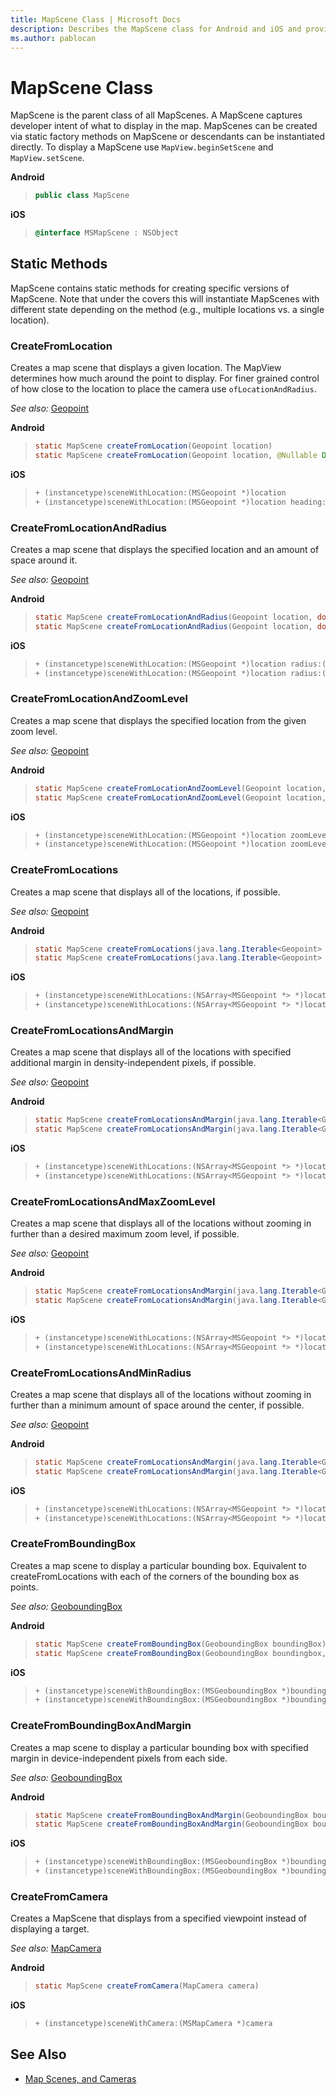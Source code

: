 ```yaml
---
title: MapScene Class | Microsoft Docs
description: Describes the MapScene class for Android and iOS and provide the class's static methods and additional references.
ms.author: pablocan
---
```


# MapScene Class

MapScene is the parent class of all MapScenes. A MapScene captures developer intent of what to display in the map.
MapScenes can be created via static factory methods on MapScene or descendants can be instantiated directly. To display a MapScene use `MapView.beginSetScene` and `MapView.setScene`.

**Android**

>```java
> public class MapScene
>```

**iOS**

>```objectivec
> @interface MSMapScene : NSObject
>```

## Static Methods

MapScene contains static methods for creating specific versions of MapScene.  Note that under the covers this will instantiate MapScenes with different state depending on the method (e.g., multiple locations vs. a single location).

### CreateFromLocation

Creates a map scene that displays a given location. The MapView determines how much around the point to display. For finer grained control of how close to the location to place the camera use `ofLocationAndRadius`.

_See also:_ [Geopoint](Geopoint-class.md)

**Android**

>```java
> static MapScene createFromLocation(Geopoint location)
> static MapScene createFromLocation(Geopoint location, @Nullable Double headingInDegrees, @Nullable Double pitchInDegrees)>
>```

**iOS**

>```objectivec
> + (instancetype)sceneWithLocation:(MSGeopoint *)location
> + (instancetype)sceneWithLocation:(MSGeopoint *)location heading:(CLLocationDirection)heading pitch:(double)pitch
>```

### CreateFromLocationAndRadius

Creates a map scene that displays the specified location and an amount of space around it.

_See also:_ [Geopoint](Geopoint-class.md)

**Android**

>```java
> static MapScene createFromLocationAndRadius(Geopoint location, double radiusInMeters) 
> static MapScene createFromLocationAndRadius(Geopoint location, double radiusInMeters, @Nullable Double headingInDegrees, @Nullable Double pitchInDegrees)
>```

**iOS**

>```objectivec
> + (instancetype)sceneWithLocation:(MSGeopoint *)location radius:(CLLocationDistance)radius
> + (instancetype)sceneWithLocation:(MSGeopoint *)location radius:(CLLocationDistance)radius heading:(CLLocationDirection)heading pitch:(double)pitch
>```

### CreateFromLocationAndZoomLevel

Creates a map scene that displays the specified location from the given zoom level.

_See also:_ [Geopoint](Geopoint-class.md)

**Android**

>```java
> static MapScene createFromLocationAndZoomLevel(Geopoint location, double zoomLevel) 
> static MapScene createFromLocationAndZoomLevel(Geopoint location, double zoomLevel, @Nullable Double headingInDegrees, @Nullable Double pitchInDegrees)
>```

**iOS**

>```objectivec
> + (instancetype)sceneWithLocation:(MSGeopoint *)location zoomLevel:(double)zoomLevel
> + (instancetype)sceneWithLocation:(MSGeopoint *)location zoomLevel:(double)zoomLevel heading:(CLLocationDirection)heading pitch:(double)pitch
>```

### CreateFromLocations

Creates a map scene that displays all of the locations, if possible.

_See also:_ [Geopoint](Geopoint-class.md)

**Android**

>```java
> static MapScene createFromLocations(java.lang.Iterable<Geopoint> locations)
> static MapScene createFromLocations(java.lang.Iterable<Geopoint> locations, @Nullable Double headingInDegrees, @Nullable Double pitchInDegrees)
>```

**iOS**

>```objectivec
> + (instancetype)sceneWithLocations:(NSArray<MSGeopoint *> *)locations
> + (instancetype)sceneWithLocations:(NSArray<MSGeopoint *> *)locations heading:(CLLocationDirection)heading pitch:(double)pitch
>```

### CreateFromLocationsAndMargin

Creates a map scene that displays all of the locations with specified additional margin in density-independent pixels, if possible.

_See also:_ [Geopoint](Geopoint-class.md)

**Android**

>```java
> static MapScene createFromLocationsAndMargin(java.lang.Iterable<Geopoint> locations, double marginInDeviceIndependentPixels)
> static MapScene createFromLocationsAndMargin(java.lang.Iterable<Geopoint> locations, double marginInDeviceIndependentPixels, @Nullable Double headingInDegrees, @Nullable Double pitchInDegrees)
>```

**iOS**

>```objectivec
> + (instancetype)sceneWithLocations:(NSArray<MSGeopoint *> *)locations margin:(double)margin
> + (instancetype)sceneWithLocations:(NSArray<MSGeopoint *> *)locations margin:(double)margin heading:(CLLocationDirection)heading pitch:(double)pitch
>```

### CreateFromLocationsAndMaxZoomLevel

Creates a map scene that displays all of the locations without zooming in further than a desired maximum zoom level, if possible.

_See also:_ [Geopoint](Geopoint-class.md)

**Android**

>```java
> static MapScene createFromLocationsAndMargin(java.lang.Iterable<Geopoint> locations, double maxZoomLevel)
> static MapScene createFromLocationsAndMargin(java.lang.Iterable<Geopoint> locations, double maxZoomLevel, @Nullable Double headingInDegrees, @Nullable Double pitchInDegrees)
>```

**iOS**

>```objectivec
> + (instancetype)sceneWithLocations:(NSArray<MSGeopoint *> *)locations maxZoomLevel:(double)maxZoomLevel
> + (instancetype)sceneWithLocations:(NSArray<MSGeopoint *> *)locations maxZoomLevel:(double)maxZoomLevel heading:(CLLocationDirection)heading pitch:(double)pitch
>```

### CreateFromLocationsAndMinRadius

Creates a map scene that displays all of the locations without zooming in further than a minimum amount of space around the center, if possible.

_See also:_ [Geopoint](Geopoint-class.md)

**Android**

>```java
> static MapScene createFromLocationsAndMargin(java.lang.Iterable<Geopoint> locations, double minRadiusInMeters)
> static MapScene createFromLocationsAndMargin(java.lang.Iterable<Geopoint> locations, double minRadiusInMeters, @Nullable Double headingInDegrees, @Nullable Double pitchInDegrees)
>```

**iOS**

>```objectivec
> + (instancetype)sceneWithLocations:(NSArray<MSGeopoint *> *)locations minRadius:(double)minRadius
> + (instancetype)sceneWithLocations:(NSArray<MSGeopoint *> *)locations minRadius:(double)minRadius heading:(CLLocationDirection)heading pitch:(double)pitch
>```

### CreateFromBoundingBox

Creates a map scene to display a particular bounding box. Equivalent to createFromLocations with each of the corners of the bounding box as points.

_See also:_ [GeoboundingBox](GeoboundingBox-class.md)

**Android**

>```java
> static MapScene createFromBoundingBox(GeoboundingBox boundingBox)
> static MapScene createFromBoundingBox(GeoboundingBox boundingbox, @Nullable Double headingInDegrees, @Nullable Double pitchInDegrees)
>```

**iOS**

>```objectivec
> + (instancetype)sceneWithBoundingBox:(MSGeoboundingBox *)boundingBox
> + (instancetype)sceneWithBoundingBox:(MSGeoboundingBox *)boundingBox heading:(CLLocationDirection)heading pitch:(double)pitch;
>```

### CreateFromBoundingBoxAndMargin

Creates a map scene to display a particular bounding box with specified margin in device-independent pixels from each side.

_See also:_ [GeoboundingBox](GeoboundingBox-class.md)

**Android**

>```java
> static MapScene createFromBoundingBoxAndMargin(GeoboundingBox boundingBox, double leftMarginInDeviceIndependentPixels, double topMarginInDeviceIndependentPixels, double rightMarginInDeviceIndependentPixels, double bottomMarginInDeviceIndependentPixels)
> static MapScene createFromBoundingBoxAndMargin(GeoboundingBox boundingbox, double leftMarginInDeviceIndependentPixels, double topMarginInDeviceIndependentPixels, double rightMarginInDeviceIndependentPixels, double bottomMarginInDeviceIndependentPixels, @Nullable Double headingInDegrees, @Nullable Double pitchInDegrees)
>```

**iOS**

>```objectivec
> + (instancetype)sceneWithBoundingBox:(MSGeoboundingBox *)boundingBox leftMargin:(double)leftMargin topMargin:(double)topMargin rightMargin:(double)rightMargin bottomMargin:(double)bottomMargin
> + (instancetype)sceneWithBoundingBox:(MSGeoboundingBox *)boundingBox leftMargin:(double)leftMargin topMargin:(double)topMargin rightMargin:(double)rightMargin bottomMargin:(double)bottomMargin heading:(CLLocationDirection)heading pitch:(double)pitch
>```

### CreateFromCamera

Creates a MapScene that displays from a specified viewpoint instead of displaying a target.

_See also:_ [MapCamera](MapCamera-class.md)

**Android**

>```java
> static MapScene createFromCamera(MapCamera camera)
>```

**iOS**

>```objectivec
> + (instancetype)sceneWithCamera:(MSMapCamera *)camera
>```

## See Also

* [Map Scenes, and Cameras](../map-control-concepts/map-scenes-and-cameras.md)
